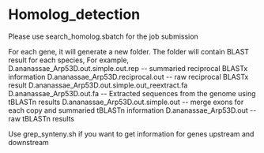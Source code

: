 # Homolog_detection

Please use search_homolog.sbatch for the job submission

For each gene, it will generate a new folder.
The folder will contain BLAST result for each species,
For example, 
D.ananassae_Arp53D.out.simple.out.rep -- summaried reciprocal BLASTx information
D.ananassae_Arp53D.reciprocal.out  -- raw reciprocal BLASTx result
D.ananassae_Arp53D.out.simple.out_reextract.fa
D.ananassae_Arp53D.out.fa  -- Extracted sequences from the genome using tBLASTn results
D.ananassae_Arp53D.out.simple.out --  merge exons for each copy and summaried tBLASTn information
D.ananassae_Arp53D.out   -- raw tBLASTn results


Use grep_synteny.sh if you want to get information for genes upstream and downstream
